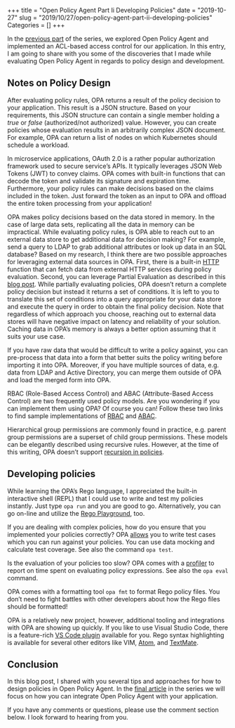 +++
title = "Open Policy Agent Part Ii Developing Policies"
date = "2019-10-27"
slug = "2019/10/27/open-policy-agent-part-ii-developing-policies"
Categories = []
+++

In the [previous part](/blog/2019/10/08/open-policy-agent-part-i-the-introduction/) of the series, we explored Open Policy Agent and implemented an ACL-based access control for our application. In this entry, I am going to share with you some of the discoveries that I made while evaluating Open Policy Agent in regards to policy design and development.

<!-- more -->

## Notes on Policy Design

After evaluating policy rules, OPA returns a result of the policy decision to your application. This result is a JSON structure. Based on your requirements, this JSON structure can contain a single member holding a *true* or *false* (authorized/not authorized) value. However, you can create policies whose evaluation results in an arbitrarily complex JSON document. For example, OPA can return a list of nodes on which Kubernetes should schedule a workload.

In microservice applications, OAuth 2.0 is a rather popular authorization framework used to secure service’s APIs. It typically leverages JSON Web Tokens (JWT) to convey claims. OPA comes with built-in functions that can decode the token and validate its signature and expiration time. Furthermore, your policy rules can make decisions based on the claims included in the token. Just forward the token as an input to OPA and offload the entire token processing from your application!

OPA makes policy decisions based on the data stored in memory. In the case of large data sets, replicating all the data in memory can be impractical. While evaluating policy rules, is OPA able to reach out to an external data store to get additional data for decision making? For example, send a query to LDAP to grab additional attributes or look up data in an SQL database? Based on my research, I think there are two possible approaches for leveraging external data sources in OPA. First, there is a built-in [HTTP](https://www.openpolicyagent.org/docs/latest/language-reference/#http) function that can fetch data from external HTTP services during policy evaluation. Second, you can leverage Partial Evaluation as described in this [blog post](https://blog.openpolicyagent.org/write-policy-in-opa-enforce-policy-in-sql-d9d24db93bf4). While partially evaluating policies, OPA doesn’t return a complete policy decision but instead it returns a set of conditions. It is left to you to translate this set of conditions into a query appropriate for your data store and execute the query in order to obtain the final policy decision. Note that regardless of which approach you choose, reaching out to external data stores will have negative impact on latency and reliability of your solution. Caching data in OPA’s memory is always a better option assuming that it suits your use case.

If you have raw data that would be difficult to write a policy against, you can pre-process that data into a form that better suits the policy writing before importing it into OPA. Moreover, if you have multiple sources of data, e.g. data from LDAP and Active Directory, you can merge them outside of OPA and load the merged form into OPA.

RBAC (Role-Based Access Control) and ABAC (Attribute-Based Access Control) are two frequently used policy models. Are you wondering if you can implement them using OPA? Of course you can! Follow these two links to find sample implementations of [RBAC](https://www.openpolicyagent.org/docs/latest/comparison-to-other-systems/#role-based-access-control-rbac) and [ABAC](https://www.openpolicyagent.org/docs/latest/comparison-to-other-systems/#attribute-based-access-control-abac).

Hierarchical group permissions are commonly found in practice, e.g. parent group permissions are a superset of child group permissions. These models can be elegantly described using recursive rules. However, at the time of this writing, OPA doesn’t support [recursion in policies](https://github.com/open-policy-agent/opa/issues/947).

## Developing policies

While learning the OPA’s Rego language, I appreciated the built-in interactive shell (REPL) that I could use to write and test my policies instantly. Just type `opa run` and you are good to go. Alternatively, you can go on-line and utilize the [Rego Playground](https://play.openpolicyagent.org/), too.

If you are dealing with complex policies, how do you ensure that you implemented your policies correctly? OPA [allows](https://www.openpolicyagent.org/docs/latest/how-do-i-test-policies/) you to write test cases which you can run against your policies. You can use data mocking and calculate test coverage. See also the command `opa test`.

Is the evaluation of your policies too slow? OPA comes with a [profiler](https://www.openpolicyagent.org/docs/latest/how-do-i-test-policies/#profiling) to report on time spent on evaluating policy expressions. See also the `opa eval` command.

OPA comes with a formatting tool `opa fmt` to format Rego policy files. You don’t need to fight battles with other developers about how the Rego files should be formatted!

OPA is a relatively new project, however, additional tooling and integrations with OPA are showing up quickly. If you like to use Visual Studio Code, there is a feature-rich [VS Code plugin](https://marketplace.visualstudio.com/items?itemName=tsandall.opa) available for you. Rego syntax highlighting is available for several other editors like VIM, [Atom](https://github.com/open-policy-agent/opa/tree/master/misc/syntax/atom), and [TextMate](https://github.com/open-policy-agent/opa/tree/master/misc/syntax/textmate).

## Conclusion

In this blog post, I shared with you several tips and approaches for how to design policies in Open Policy Agent. In the [final article](/blog/2019/12/03/open-policy-agent-part-iii-integrating-with-your-application/) in the series we will focus on how you can integrate Open Policy Agent with your application.

If you have any comments or questions, please use the comment section below. I look forward to hearing from you.
